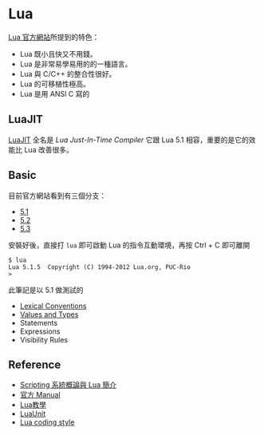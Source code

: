 Lua
===

[Lua 官方網站](http://www.lua.org/about.html)所提到的特色：

* Lua 既小且快又不用錢。
* Lua 是非常易學易用的的一種語言。
* Lua 與 C/C++ 的整合性很好。
* Lua 的可移植性極高。
* Lua 是用 ANSI C 寫的

LuaJIT
------

[LuaJIT][] 全名是 *Lua Just-In-Time Compiler* 它跟 Lua 5.1 相容，重要的是它的效能比 Lua 改善很多。

Basic
-----

目前官方網站看到有三個分支：

* [5.1](http://www.lua.org/manual/5.1/)
* [5.2](http://www.lua.org/manual/5.2/)
* [5.3](http://www.lua.org/manual/5.3/)

安裝好後，直接打 `lua` 即可啟動 Lua 的指令互動環境，再按 Ctrl + C 即可離開

    $ lua
    Lua 5.1.5  Copyright (C) 1994-2012 Lua.org, PUC-Rio
    >

此筆記是以 5.1 做測試的

* [Lexical Conventions](lexical-conventions.md)
* [Values and Types](values-and-types.md)
* Statements
* Expressions
* Visibility Rules

Reference
---------

* [Scripting 系統概論與 Lua 簡介](http://blog.monkeypotion.net/gameprog/beginner/introduction-of-scripting-system-and-lua)
* [官方 Manual](http://www.lua.org/manual/5.1/)
* [Lua教學](http://www2.kimicat.com/lua%E6%95%99%E5%AD%B8)
* [LuaUnit](http://luaunit.readthedocs.io/en/latest/)
* [Lua coding style](http://wuzhiwei.net/lua_style_guide/)

[LuaJIT]: http://luajit.org/luajit.html

